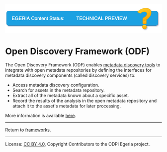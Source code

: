 <!-- SPDX-License-Identifier: CC-BY-4.0 -->
<!-- Copyright Contributors to the ODPi Egeria project. -->

![TechPreview](../../../open-metadata-publication/website/images/egeria-content-status-tech-preview.png#pagewidth)

# Open Discovery Framework (ODF)
  
The Open Discovery Framework (ODF) enables
[metadata discovery tools](../../../open-metadata-publication/website/metadata-discovery)
to integrate with open metadata repositories by defining the interfaces
for metadata discovery components (called discovery services) to:

* Access metadata discovery configuration.
* Search for assets in the metadata repository.
* Extract all of the metadata known about a specific asset.
* Record the results of the analysis in the open metadata repository and attach it to the
  asset's metadata for later processing.

More information is available [here](docs).


----
Return to [frameworks](..).


----
License: [CC BY 4.0](https://creativecommons.org/licenses/by/4.0/),
Copyright Contributors to the ODPi Egeria project.